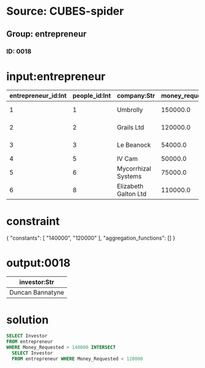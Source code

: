 # Source: CUBES-spider
## Group: entrepreneur
### ID: 0018

# input:entrepreneur

| entrepreneur_id:Int | people_id:Int | company:Str | money_requested:Dbl | investor:Str |
|---|---|---|---|---|
| 1 | 1 | Umbrolly | 150000.0 | Duncan Bannatyne |
| 2 | 2 | Grails Ltd | 120000.0 | Doug Richard |
| 3 | 3 | Le Beanock | 54000.0 | Rachel Elnaugh |
| 4 | 5 | IV Cam | 50000.0 | Peter Jones |
| 5 | 6 | Mycorrhizal Systems | 75000.0 | Simon Woodroffe |
| 6 | 8 | Elizabeth Galton Ltd | 110000.0 | Duncan Bannatyne |

# constraint

{
  "constants": [
    "140000",
    "120000"
  ],
  "aggregation_functions": []
}

# output:0018

| investor:Str |
|---|
| Duncan Bannatyne |

# solution

```sql
SELECT Investor
FROM entrepreneur
WHERE Money_Requested > 140000 INTERSECT
  SELECT Investor
  FROM entrepreneur WHERE Money_Requested < 120000
```
